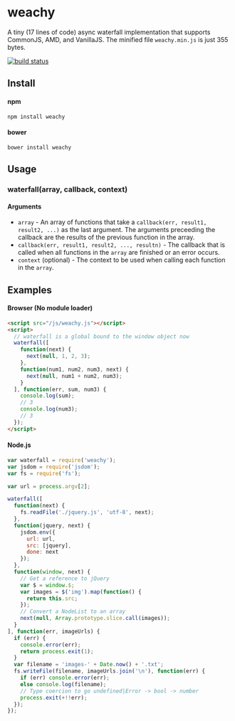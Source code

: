 weachy
======

A tiny (17 lines of code) async waterfall implementation that supports CommonJS, AMD, and VanillaJS. The minified file `weachy.min.js` is just 355 bytes. 
  
[![build status](https://secure.travis-ci.org/mmaelzer/weachy.png)](http://travis-ci.org/mmaelzer/weachy)


Install
-------

#### npm
```
npm install weachy
```

#### bower
```
bower install weachy
```

Usage
-----

### waterfall(array, callback, context)

#### Arguments
* `array` - An array of functions that take a `callback(err, result1, result2, ...)` as the last argument. The arguments preceeding the callback are the results of the previous function in the array.
* `callback(err, result1, result2, ..., resultn)` - The callback that is called when all functions in the `array` are finished or an error occurs.
* `context` (optional) - The context to be used when calling each function in the `array`.

Examples
--------
#### Browser (No module loader)
```html
<script src="/js/weachy.js"></script>
<script>
  // waterfall is a global bound to the window object now
  waterfall([
    function(next) {
      next(null, 1, 2, 3);
    },
    function(num1, num2, num3, next) {
      next(null, num1 + num2, num3);
    }
  ], function(err, sum, num3) {
    console.log(sum);
    // 3
    console.log(num3);
    // 3
  });
</script>
```

#### Node.js
```javascript
var waterfall = require('weachy');
var jsdom = require('jsdom');
var fs = require('fs');

var url = process.argv[2];

waterfall([
  function(next) {
    fs.readFile('./jquery.js', 'utf-8', next);
  },
  function(jquery, next) {
    jsdom.env({
      url: url,
      src: [jquery],
      done: next
    });
  },
  function(window, next) {
    // Get a reference to jQuery
    var $ = window.$;
    var images = $('img').map(function() {
      return this.src;
    });
    // Convert a NodeList to an array
    next(null, Array.prototype.slice.call(images));
  }
], function(err, imageUrls) {
  if (err) {
    console.error(err);
    return process.exit(1);
  }
  var filename = 'images-' + Date.now() + '.txt';
  fs.writeFile(filename, imageUrls.join('\n'), function(err) {
    if (err) console.error(err);
    else console.log(filename);
    // Type coercion to go undefined|Error -> bool -> number
    process.exit(+!!err);    
  });
});
```
